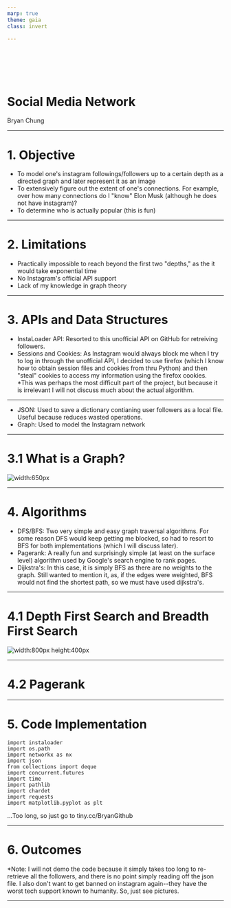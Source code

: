 ```yaml
---
marp: true
theme: gaia
class: invert

---
```

 <style>
img[alt~="center"] {
  display: block;
  margin: 0 auto;
}
</style>

<br></br><br></br>

# Social Media Network 

Bryan Chung

---
# 1. Objective
- To model one's instagram followings/followers up to a certain depth as a directed graph and later represent it as an image
-  To extensively figure out the extent of one's connections. For example, over how many connections do I "know" Elon Musk (although he does not have instagram)? 
- To determine who is actually popular (this is fun)

---

# 2. Limitations
- Practically impossible to reach beyond the first two "depths," as the it would take exponential time
- No Instagram's official API support
- Lack of my knowledge in graph theory

---

# 3. APIs and Data Structures
- InstaLoader API: Resorted to this unofficial API on GitHub for retreiving followers.
- Sessions and Cookies: As Instagram would always block me when I try to log in through the unofficial API, I decided to use firefox (which I know how to obtain session files and cookies from thru Python) and then "steal" cookies to access my information using the firefox cookies. 
*This was perhaps the most difficult part of the project, but because it is irrelevant I will not discuss much about the actual algorithm.

---
- JSON: Used to save a dictionary contianing user followers as a local file. Useful because reduces wasted operations. 
- Graph: Used to model the Instagram network

---

# 3.1 What is a Graph?



![width:650px](graph.webp)

---

# 4. Algorithms
- DFS/BFS: Two very simple and easy graph traversal algorithms. For some reason DFS would keep getting me blocked, so had to resort to BFS for both implementations (which I will discuss later).
- Pagerank: A really fun and surprisingly simple (at least on the surface level) algorithm used by Google's search engine to rank pages. 
- Dijkstra's: In this case, it is simply BFS as there are no weights to the graph. Still wanted to mention it, as, if the edges were weighted, BFS would not find the shortest path, so we must have used dijkstra's.

---

# 4.1 Depth First Search and Breadth First Search

![width:800px height:400px](dfsvsbfs.jpeg)

---

# 4.2 Pagerank

---

# 5. Code Implementation
```
import instaloader
import os.path
import networkx as nx
import json
from collections import deque
import concurrent.futures
import time
import pathlib
import chardet
import requests
import matplotlib.pyplot as plt
```

...Too long, so just go to tiny.cc/BryanGithub


---

# 6. Outcomes

*Note: I will not demo the code because it simply takes too long to re-retrieve all the followers, and there is no point simply reading off the json file. I also don't want to get banned on instagram again--they have the worst tech support known to humanity. So, just see pictures. 

---

